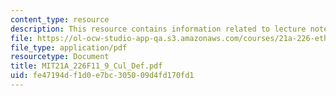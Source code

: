 ```yaml
---
content_type: resource
description: This resource contains information related to lecture notes.
file: https://ol-ocw-studio-app-qa.s3.amazonaws.com/courses/21a-226-ethnic-and-national-identity-fall-2011/fe47194df1d0e7bc305009d4fd170fd1_MIT21A_226F11_9_Cul_Def.pdf
file_type: application/pdf
resourcetype: Document
title: MIT21A_226F11_9_Cul_Def.pdf
uid: fe47194d-f1d0-e7bc-3050-09d4fd170fd1
---
```

